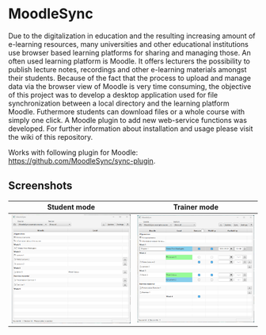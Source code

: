 # MoodleSync
Due to the digitalization in education and the resulting increasing amount of e-learning resources,
many universities and other educational institutions use browser based learning platforms for sharing
and managing those. An often used learning platform is Moodle. It offers lecturers the possibility
to publish lecture notes, recordings and other e-learning materials amongst their students. Because
of the fact that the process to upload and manage data via the browser view of Moodle is very time
consuming, the objective of this project was to develop a desktop application used for file
synchronization between a local directory and the learning platform Moodle. Futhermore students can download files or a whole course with simply one click.
A Moodle plugin to add new web-service functions was developed.
For further information about installation and usage please visit the wiki of this repository.

Works with following plugin for Moodle: https://github.com/MoodleSync/sync-plugin.

## Screenshots

Student mode | Trainer mode
:-------------------------:|:-------------------------:
![Main view](https://github.com/MoodleSync/sync-app/blob/main/doc/images/StudentMode.png)  |  ![Main view](https://github.com/MoodleSync/sync-app/blob/main/doc/images/TrainerMode.png)

